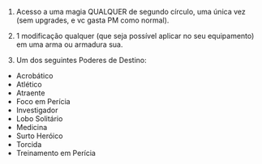 1. Acesso a uma magia QUALQUER de segundo círculo, uma única vez (sem upgrades, e vc gasta PM como normal).

2. 1 modificação qualquer (que seja possível aplicar no seu equipamento) em uma arma ou armadura sua.

3. Um dos seguintes Poderes de Destino:
  - Acrobático
  - Atlético
  - Atraente
  - Foco em Perícia
  - Investigador
  - Lobo Solitário
  - Medicina
  - Surto Heróico
  - Torcida
  - Treinamento em Perícia